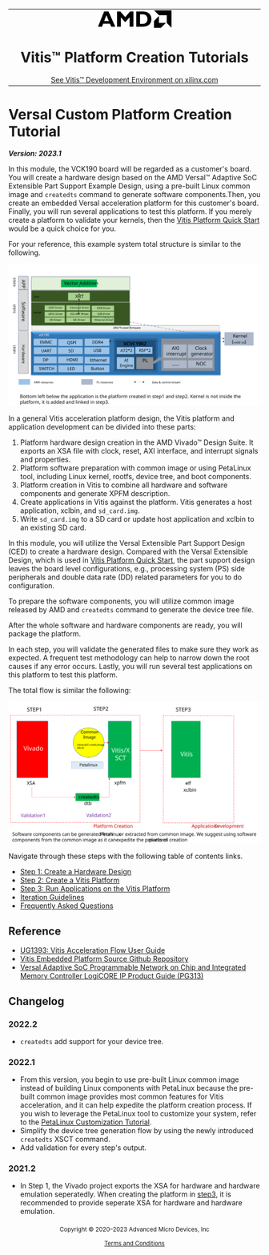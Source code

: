 <table class="sphinxhide" width="100%">
 <tr width="100%">
    <td align="center"><img src="https://raw.githubusercontent.com/Xilinx/Image-Collateral/main/xilinx-logo.png" width="30%"/><h1>Vitis™ Platform Creation Tutorials</h1>
    <a href="https://www.xilinx.com/products/design-tools/vitis.html">See Vitis™ Development Environment on xilinx.com</br></a>
    </td>
 </tr>
</table>

# Versal Custom Platform Creation Tutorial

***Version: 2023.1***

In this module, the VCK190 board will be regarded as a customer's board. You will create a hardware design based on the AMD Versal™ Adaptive SoC Extensible Part Support Example Design, using a pre-built Linux common image and `createdts` command to generate software components.Then, you create an embedded Versal acceleration platform for this customer's board. Finally, you will run several applications to test this platform. If you merely create a platform to validate your kernels, then the [Vitis Platform Quick Start](../../../Getting_Started/Vitis_Platform/README.md) would be a quick choice for you.

For your reference, this example system total structure is similar to the following.

![Vitis Platform structure](images/structure.svg)

In a general Vitis acceleration platform design, the Vitis platform and application development can be divided into these parts:

1. Platform hardware design creation in the AMD Vivado™ Design Suite. It exports an XSA file with clock, reset, AXI interface, and interrupt signals and properties.
2. Platform software preparation with common image or using PetaLinux tool, including Linux kernel, rootfs, device tree, and boot components.
3. Platform creation in Vitis to combine all hardware and software components and generate XPFM description.
4. Create applications in Vitis against the platform. Vitis generates a host application, xclbin, and `sd_card.img`.
5. Write `sd_card.img` to a SD card or update host application and xclbin to an existing SD card.

In this module, you will utilize the Versal Extensible Part Support Design (CED) to create a hardware design. Compared with the Versal Extensible Design, which is used in [Vitis Platform Quick Start](../../../Getting_Started/Vitis_Platform/README.md), the part support design leaves the board level configurations, e.g., processing system (PS) side peripherals and double data rate (DD) related parameters for you to do configuration.

To prepare the software components, you will utilize common image released by AMD and `createdts` command to generate the device tree file.

After the whole software and hardware components are ready, you will package the platform.

In each step, you will validate the generated files to make sure they work as expected. A frequent test methodology can help to narrow down the root causes if any error occurs. Lastly, you will run several test applications on this platform to test this platform.

The total flow is similar the following:

![Vitis Platform structure](images/flow.svg)

Navigate through these steps with the following table of contents links.

- [Step 1: Create a Hardware Design](./step1.md)
- [Step 2: Create a Vitis Platform](./step2.md)
- [Step 3: Run Applications on the Vitis Platform](./step3.md)
- [Iteration Guidelines](./Iteration_guideline.md)
- [Frequently Asked Questions](faq.md)

## Reference

- [UG1393: Vitis Acceleration Flow User Guide](https://docs.xilinx.com/r/en-US/ug1393-vitis-application-acceleration)
- [Vitis Embedded Platform Source Github Repository](https://github.com/Xilinx/Vitis_Embedded_Platform_Source)
- [Versal Adaptive SoC Programmable Network on Chip and Integrated Memory Controller LogiCORE IP Product Guide (PG313)](https://docs.xilinx.com/r/en-US/pg313-network-on-chip)

## Changelog

### 2022.2

- `createdts` add support for your device tree.

### 2022.1

- From this version, you begin to use pre-built Linux common image instead of building Linux components with PetaLinux because the pre-built common image provides most common features for Vitis acceleration, and it can help expedite the platform creation process. If you wish to leverage the PetaLinux tool to customize your system, refer to the [PetaLinux Customization Tutorial](../../Feature_Tutorials/02_petalinux_customization/README.md).
- Simplify the device tree generation flow by using the newly introduced `createdts` XSCT command.
- Add validation for every step's output.

### 2021.2

- In Step 1, the Vivado project exports the XSA for hardware and hardware emulation seperatedly. When creating the platform in [step3](./step3.md), it is recommended to provide seperate XSA for hardware and hardware emulation.

<p class="sphinxhide" align="center"><sub>Copyright © 2020–2023 Advanced Micro Devices, Inc</sub></p>

<p class="sphinxhide" align="center"><sup><a href="https://www.amd.com/en/corporate/copyright">Terms and Conditions</a></sup></p>
